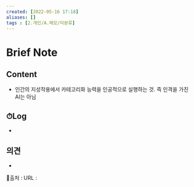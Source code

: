 ```yaml
---
created: [2022-05-16 17:18]
aliases: []
tags : [2.개인/A.메모/미분류]
---
```

# Brief Note
## Content
- 인간의 지성작용에서 카테고리화 능력을 인공적으로 실행하는 것. 즉 인격을 가진 AI는 아님

## ⏱Log
-

## 의견
-


📙출처 :
URL :